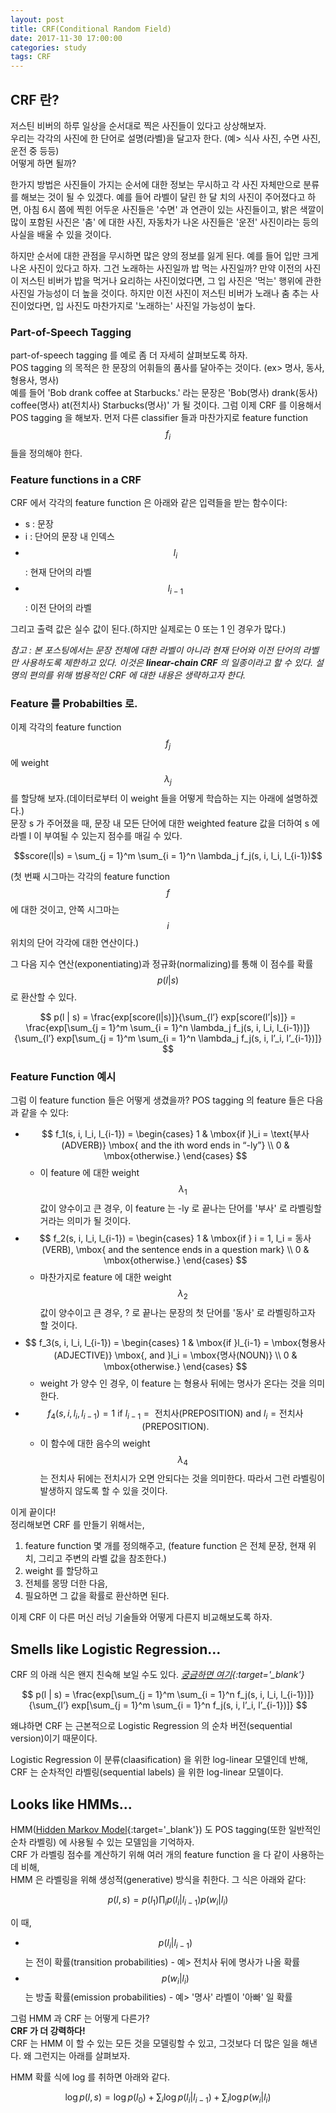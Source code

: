 ```yaml
---
layout: post
title: CRF(Conditional Random Field)
date: 2017-11-30 17:00:00
categories: study
tags: CRF
---
```


## CRF 란?
저스틴 비버의 하루 일상을 순서대로 찍은 사진들이 있다고 상상해보자.  
우리는 각각의 사진에 한 단어로 설명(라벨)을 달고자 한다. (예> 식사 사진, 수면 사진, 운전 중 등등)  
어떻게 하면 될까?

한가지 방법은 사진들이 가지는 순서에 대한 정보는 무시하고 각 사진 자체만으로 분류를 해보는 것이 될 수 있겠다.
예를 들어 라벨이 달린 한 달 치의 사진이 주어졌다고 하면, 아침 6시 쯤에 찍힌 어두운 사진들은 '수면' 과 연관이 있는 사진들이고,
밝은 색깔이 많이 포함된 사진은 '춤' 에 대한 사진, 자동차가 나온 사진들은 '운전' 사진이라는 등의 사실을 배울 수 있을 것이다.

하지만 순서에 대한 관점을 무시하면 많은 양의 정보를 잃게 된다. 예를 들어 입만 크게 나온 사진이 있다고 하자. 그건 노래하는 사진일까 밥 먹는 사진일까?
만약 이전의 사진이 저스틴 비버가 밥을 먹거나 요리하는 사진이었다면, 그 입 사진은 '먹는' 행위에 관한 사진일 가능성이 더 높을 것이다.
하지만 이전 사진이 저스틴 비버가 노래나 춤 추는 사진이었다면, 입 사진도 마찬가지로 '노래하는' 사진일 가능성이 높다.

### Part-of-Speech Tagging
part-of-speech tagging 를 예로 좀 더 자세히 살펴보도록 하자.  
POS tagging 의 목적은 한 문장의 어휘들의 품사를 달아주는 것이다. (ex> 명사, 동사, 형용사, 명사)  
예를 들어 'Bob drank coffee at Starbucks.' 라는 문장은 'Bob(명사) drank(동사) coffee(명사) at(전치사) Starbucks(명사)' 가 될 것이다.
그럼 이제 CRF 를 이용해서 POS tagging 을 해보자. 먼저 다른 classifier 들과 마찬가지로 feature function $$f_i$$ 들을 정의해야 한다.

### Feature functions in a CRF
CRF 에서 각각의 feature function 은 아래와 같은 입력들을 받는 함수이다:
+ s : 문장
+ i : 단어의 문장 내 인덱스
+ $$l_i$$ : 현재 단어의 라벨
+ $$l_{i-1}$$ : 이전 단어의 라벨

그리고 출력 값은 실수 값이 된다.(하지만 실제로는 0 또는 1 인 경우가 많다.)

*참고 : 본 포스팅에서는 문장 전체에 대한 라벨이 아니라 현재 단어와 이전 단어의 라벨만 사용하도록 제한하고 있다.
이것은 **linear-chain CRF** 의 일종이라고 할 수 있다. 설명의 편의를 위해 범용적인 CRF 에 대한 내용은 생략하고자 한다.*

### Feature 를 Probabilties 로.
이제 각각의 feature function $$f_j$$ 에 weight $$\lambda_j$$ 를 할당해 보자.(데이터로부터 이 weight 들을 어떻게 학습하는 지는 아래에 설명하겠다.)  
문장 s 가 주어졌을 때, 문장 내 모든 단어에 대한 weighted feature 값을 더하여 s 에 라벨 l 이 부여될 수 있는지 점수를 매길 수 있다.

$$score(l|s) = \sum_{j = 1}^m \sum_{i = 1}^n \lambda_j f_j(s, i, l_i, l_{i-1})$$

(첫 번째 시그마는 각각의 feature function $$f$$ 에 대한 것이고, 안쪽 시그마는 $$i$$ 위치의 단어 각각에 대한 연산이다.)

그 다음 지수 연산(exponentiating)과 정규화(normalizing)를 통해 이 점수를 확률
$$p(l | s)$$ 로 환산할 수 있다.

$$
p(l | s) = \frac{exp[score(l|s)]}{\sum_{l’} exp[score(l’|s)]} = \frac{exp[\sum_{j = 1}^m \sum_{i = 1}^n \lambda_j f_j(s, i, l_i, l_{i-1})]}{\sum_{l’} exp[\sum_{j = 1}^m \sum_{i = 1}^n \lambda_j f_j(s, i, l’_i, l’_{i-1})]}
$$

### Feature Function 예시
그럼 이 feature function 들은 어떻게 생겼을까? POS tagging 의 feature 들은 다음과 같을 수 있다:  
+ $$
f_1(s, i, l_i, l_{i-1}) =
\begin{cases}
 1 & \mbox{if }l_i = \text{부사(ADVERB)} \mbox{ and the ith word ends in “-ly”} \\
 0 & \mbox{otherwise.}
 \end{cases}
$$
  + 이 feature 에 대한 weight $$\lambda_1$$ 값이 양수이고 큰 경우, 이 feature 는 -ly 로 끝나는 단어를 '부사' 로 라벨링할 거라는 의미가 될 것이다.
+ $$
f_2(s, i, l_i, l_{i-1}) =
\begin{cases}
1 & \mbox{if } i = 1, l_i = 동사(VERB), \mbox{ and the sentence ends in a question mark} \\
0 & \mbox{otherwise.}
\end{cases}
$$
  + 마찬가지로 feature 에 대한 weight $$\lambda_2$$ 값이 양수이고 큰 경우, ? 로 끝나는 문장의 첫 단어를 '동사' 로 라벨링하고자 할 것이다.
+ $$
f_3(s, i, l_i, l_{i-1}) =
\begin{cases}
1 & \mbox{if }l_{i-1} = \mbox{형용사(ADJECTIVE)} \mbox{, and }l_i = \mbox{명사(NOUN)} \\
0 & \mbox{otherwise.}
\end{cases}
$$
  + weight 가 양수 인 경우, 이 feature 는 형용사 뒤에는 명사가 온다는 것을 의미한다.
+ $$
f_4(s, i, l_i, l_{i-1}) = 1 \mbox{ if }l_{i-1} =\mbox{ 전치사(PREPOSITION) and }l_i = \mbox{전치사(PREPOSITION).}
$$
  + 이 함수에 대한 음수의 weight $$\lambda_4$$ 는 전치사 뒤에는 전치시가 오면 안되다는 것을 의미한다. 따라서 그런 라벨링이 발생하지 않도록 할 수 있을 것이다.

이게 끝이다!  
정리해보면 CRF 를 만들기 위해서는,
1. feature function 몇 개를 정의해주고, (feature function 은 전체 문장, 현재 위치, 그리고 주변의 라벨 값을 참조한다.)
2. weight 를 할당하고
3. 전체를 몽땅 더한 다음,
4. 필요하면 그 값을 확률로 환산하면 된다.

이제 CRF 이 다른 머신 러닝 기술들와 어떻게 다른지 비교해보도록 하자.

## Smells like Logistic Regression…
CRF 의 아래 식은 왠지 친숙해 보일 수도 있다. *[궁금하면 여기](https://en.wikipedia.org/wiki/Logistic_regression){:target='_blank'}*

$$
p(l | s) = \frac{exp[\sum_{j = 1}^m \sum_{i = 1}^n f_j(s, i, l_i, l_{i-1})]}{\sum_{l’} exp[\sum_{j = 1}^m \sum_{i = 1}^n f_j(s, i, l’_i, l’_{i-1})]}
$$

왜냐하면 CRF 는 근본적으로 Logistic Regression 의 순차 버전(sequential version)이기 때문이다.  
>
Logistic Regression 이 분류(claasification) 을 위한 log-linear 모델인데 반해,  
CRF 는 순차적인 라벨링(sequential labels) 을 위한 log-linear 모델이다.

## Looks like HMMs...
HMM([Hidden Markov Model](http://en.wikipedia.org/wiki/Hidden_Markov_model){:target='_blank'}) 도 POS tagging(또한 일반적인 순차 라벨링) 에 사용될 수 있는 모델임을 기억하자.  
CRF 가 라벨링 점수를 계산하기 위해 여러 개의 feature function 을 다 같이 사용하는데 비해,  
HMM 은 라벨링을 위해 생성적(generative) 방식을 취한다. 그 식은 아래와 같다:

$$
p(l,s) = p(l_1) \prod_i p(l_i | l_{i-1}) p(w_i | l_i)
$$

이 때,
+ $$
p(l_i | l_{i-1})
$$ 는 전이 확률(transition probabilities) - 예> 전치사 뒤에 명사가 나올 확률
+ $$
p(w_i | l_i)
$$ 는 방출 확률(emission probabilities) - 예> '명사' 라벨이 '아빠' 일 확률

그럼 HMM 과 CRF 는 어떻게 다른가?  
**CRF 가 더 강력하다!**  
CRF 는 HMM 이 할 수 있는 모든 것을 모델링할 수 있고, 그것보다 더 많은 일을 해낸다. 왜 그런지는 아래를 살펴보자.

HMM 확률 식에 log 를 취하면 아래와 같다.

$$
\log p(l,s) = \log p(l_0) + \sum_i \log p(l_i | l_{i-1}) + \sum_i \log p(w_i | l_i)
$$
